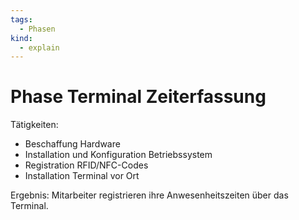 ```yaml
---
tags:
  - Phasen
kind:
  - explain
---
```

# Phase Terminal Zeiterfassung

Tätigkeiten:

* Beschaffung Hardware
* Installation und Konfiguration Betriebssystem
* Registration RFID/NFC-Codes
* Installation Terminal vor Ort

Ergebnis: Mitarbeiter registrieren ihre Anwesenheitszeiten über das Terminal.